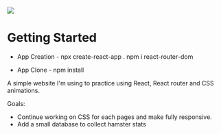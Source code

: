 
![](https://github.com/tinytecher/happy_hamies/blob/main/images/screenshot.JPG)

# Getting Started 

 - App Creation -
npx create-react-app .
npm i react-router-dom

- App Clone - 
npm install

A simple website I'm using to practice using React, React router and CSS animations.

Goals:
- Continue working on CSS for each pages and make fully responsive.
- Add a small database to collect hamster stats
